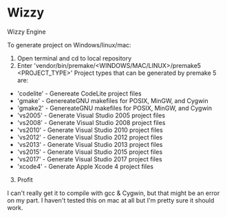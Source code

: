 # Wizzy
Wizzy Engine

To generate project on Windows/linux/mac:
1. Open terminal and cd to local repository
2. Enter 'vendor/bin/premake/<WINDOWS/MAC/LINUX>/premake5 <PROJECT_TYPE>'
  Project types that can be generated by premake 5 are:
  - 'codelite'  - Genereate CodeLite project files
  - 'gmake'     - GenereateGNU makefiles for POSIX, MinGW, and Cygwin
  - 'gmake2'    - GenereateGNU makefiles for POSIX, MinGW, and Cygwin
  - 'vs2005'    - Generate Visual Studio 2005 project files
  - 'vs2008'    - Generate Visual Studio 2008 project files
  - 'vs2010'    - Generate Visual Studio 2010 project files
  - 'vs2012'    - Generate Visual Studio 2012 project files
  - 'vs2013'    - Generate Visual Studio 2013 project files
  - 'vs2015'    - Generate Visual Studio 2015 project files
  - 'vs2017'    - Generate Visual Studio 2017 project files
  - 'xcode4'    - Generate Apple Xcode 4 project files
3. Profit
  
I can't really get it to compile with gcc & Cygwin, but that might be an error on my part.
I haven't tested this on mac at all but I'm pretty sure it should work.
